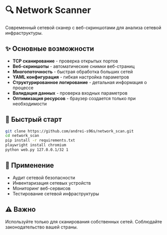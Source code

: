 # 🔍 Network Scanner

Современный сетевой сканер с веб-скриншотами для анализа сетевой инфраструктуры.

## ✨ Основные возможности

- **TCP сканирование** - проверка открытых портов
- **Веб-скриншоты** - автоматические снимки веб-страниц
- **Многопоточность** - быстрая обработка больших сетей
- **YAML конфигурация** - гибкая настройка параметров
- **Структурированное логирование** - детальная информация о процессе
- **Валидация данных** - проверка входных параметров
- **Оптимизация ресурсов** - браузер создается только при необходимости

## 🚀 Быстрый старт

```bash
git clone https://github.com/andrei-s96s/network_scan.git
cd network_scan
pip install -r requirements.txt
playwright install chromium
python web.py 127.0.0.1/32 1
```

## 🎯 Применение

- Аудит сетевой безопасности
- Инвентаризация сетевых устройств
- Мониторинг веб-сервисов
- Тестирование сетевой инфраструктуры

## ⚠️ Важно

Используйте только для сканирования собственных сетей. Соблюдайте законодательство вашей страны. 